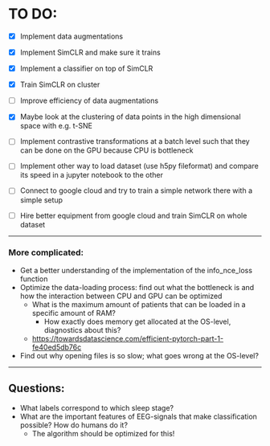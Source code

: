 # TO DO:

- [x] Implement data augmentations
- [x] Implement SimCLR and make sure it trains
- [x] Implement a classifier on top of SimCLR
- [x] Train SimCLR on cluster
- [ ] Improve efficiency of data augmentations
- [x] Maybe look at the clustering of data points in the high dimensional space with e.g. t-SNE

- [ ] Implement contrastive transformations at a batch level such that they can be done on the GPU because CPU is bottleneck
- [ ] Implement other way to load dataset (use h5py fileformat) and compare its speed in a jupyter notebook to the other 
- [ ] Connect to google cloud and try to train a simple network there with a simple setup
- [ ] Hire better equipment from google cloud and train SimCLR on whole dataset

-------------------
### More complicated:
- Get a better understanding of the implementation of the info_nce_loss function
- Optimize the data-loading process: find out what the bottleneck is and how the interaction between CPU
  and GPU can be optimized
 	- What is the maximum amount of patients that can be loaded in a specific amount of RAM? 
 		- How exactly does memory get allocated at the OS-level, diagnostics about this?
    - https://towardsdatascience.com/efficient-pytorch-part-1-fe40ed5db76c 
- Find out why opening files is so slow; what goes wrong at the OS-level?

-----------------

## Questions:
- What labels correspond to which sleep stage?
- What are the important features of EEG-signals that make classification possible? How do humans do it?
  - The algorithm should be optimized for this!